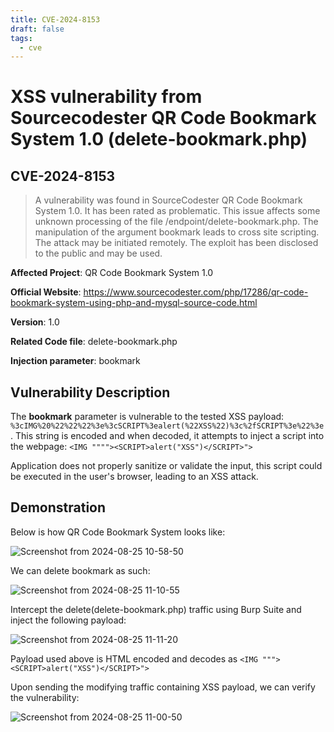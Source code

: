 ```yaml
---
title: CVE-2024-8153
draft: false
tags:
  - cve
---
```


# XSS vulnerability from Sourcecodester QR Code Bookmark System 1.0 (delete-bookmark.php)
## CVE-2024-8153

> A vulnerability was found in SourceCodester QR Code Bookmark System 1.0. It has been rated as problematic. This issue affects some unknown processing of the file /endpoint/delete-bookmark.php. The manipulation of the argument bookmark leads to cross site scripting. The attack may be initiated remotely. The exploit has been disclosed to the public and may be used.

**Affected Project**: QR Code Bookmark System 1.0

**Official Website**: https://www.sourcecodester.com/php/17286/qr-code-bookmark-system-using-php-and-mysql-source-code.html

**Version**: 1.0

**Related Code file**: delete-bookmark.php

**Injection parameter**: bookmark

## Vulnerability Description

The **bookmark** parameter is vulnerable to the tested XSS payload: `%3cIMG%20%22%22%22%3e%3cSCRIPT%3ealert(%22XSS%22)%3c%2fSCRIPT%3e%22%3e`. This string is encoded and when decoded, it attempts to inject a script into the webpage:
`<IMG """"><SCRIPT>alert("XSS")</SCRIPT>">`

Application does not properly sanitize or validate the input, this script could be executed in the user's browser, leading to an XSS attack.

## Demonstration
Below is how QR Code Bookmark System looks like:

![Screenshot from 2024-08-25 10-58-50](https://github.com/user-attachments/assets/ea1d467c-872b-434d-9039-2d4638a861d5)

We can delete bookmark as such:

![Screenshot from 2024-08-25 11-10-55](https://github.com/user-attachments/assets/df7ca1dc-3b79-4bbe-b837-e630a11eea05)

Intercept the delete(delete-bookmark.php) traffic using Burp Suite and inject the following payload:

![Screenshot from 2024-08-25 11-11-20](https://github.com/user-attachments/assets/59051aec-84f4-4a6e-ad59-5ef1fd253fcf)

Payload used above is HTML encoded and decodes as `<IMG """><SCRIPT>alert("XSS")</SCRIPT>">`

Upon sending the modifying traffic containing XSS payload, we can verify the vulnerability:

![Screenshot from 2024-08-25 11-00-50](https://github.com/user-attachments/assets/28168943-a37b-473f-bdc5-26c78ede3034)
